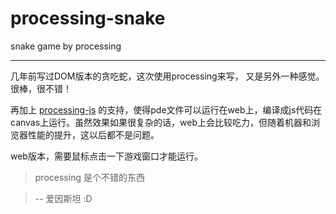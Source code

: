 processing-snake
================

snake game by processing

---

几年前写过DOM版本的贪吃蛇，这次使用processing来写，
又是另外一种感觉。很棒，很不错！

再加上 [processing-js](http://https://github.com/jeresig/processing-js) 的支持，使得pde文件可以运行在web上，编译成js代码在canvas上运行。虽然效果如果很复杂的话，web上会比较吃力，但随着机器和浏览器性能的提升，这以后都不是问题。

web版本，需要鼠标点击一下游戏窗口才能运行。

>  processing 是个不错的东西

>  -- 爱因斯坦 :D